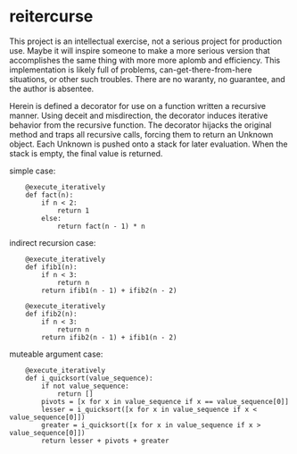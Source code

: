 # reitercurse

This project is an intellectual exercise, not a serious project for production use. Maybe it will inspire someone to make a more serious version that accomplishes the same thing with more more aplomb and efficiency.  This implementation is likely full of problems, can-get-there-from-here situations, or other such troubles.  There are no waranty, no guarantee, and the author is absentee.  

Herein is defined a decorator for use on a function written a recursive manner. Using deceit and misdirection, the decorator induces iterative behavior from the recursive function. The decorator hijacks the original method and traps all recursive calls, forcing them to return an Unknown object.  Each Unknown is pushed onto a stack for later evaluation.  When the stack is empty, the final value is returned.

simple case:

        @execute_iteratively
        def fact(n):
            if n < 2:
                return 1
            else:
                return fact(n - 1) * n
                

indirect recursion case:

        @execute_iteratively
        def ifib1(n):
            if n < 3:
                return n
            return ifib1(n - 1) + ifib2(n - 2)

        @execute_iteratively
        def ifib2(n):
            if n < 3:
                return n
            return ifib2(n - 1) + ifib1(n - 2)


muteable argument case:

        @execute_iteratively
        def i_quicksort(value_sequence):
            if not value_sequence:
                return []
            pivots = [x for x in value_sequence if x == value_sequence[0]]
            lesser = i_quicksort([x for x in value_sequence if x < value_sequence[0]])
            greater = i_quicksort([x for x in value_sequence if x > value_sequence[0]])
            return lesser + pivots + greater

              
